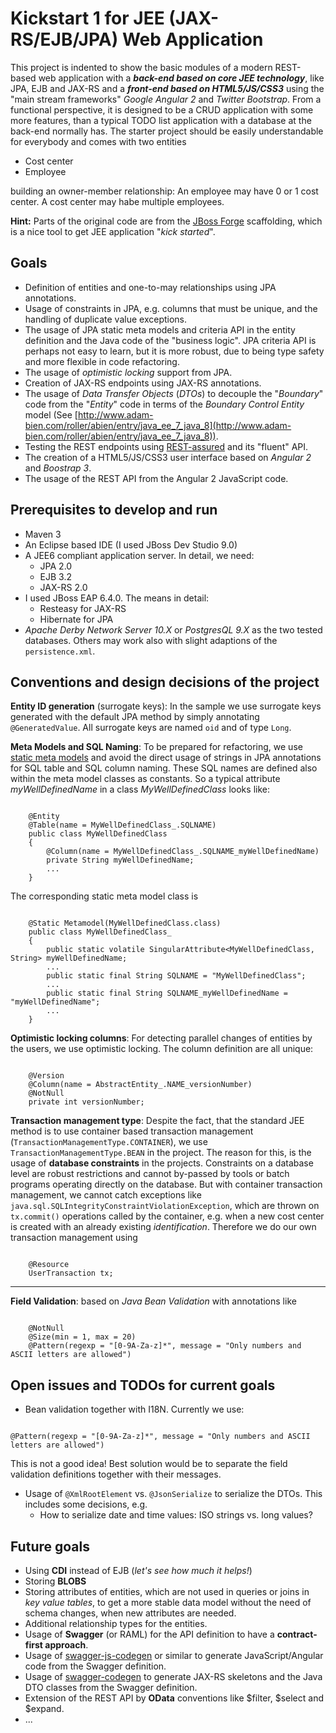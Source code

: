 # Kickstart 1 for JEE (JAX-RS/EJB/JPA) Web Application #

This project is indented to show the basic modules of a modern REST-based web application with a ***back-end based on core JEE technology***, like JPA, EJB and JAX-RS and a ***front-end based on HTML5/JS/CSS3*** using the "main stream frameworks" *Google Angular 2* and *Twitter Bootstrap*. From a functional perspective, it is designed to be a CRUD application with some more features, than a typical TODO list application with a database at the back-end normally has. The starter project should be easily understandable for everybody and comes with two entities

- Cost center
- Employee

building an owner-member relationship: An employee may have 0 or 1 cost center. A cost center may habe multiple employees. 

**Hint:** Parts of the original code are from the [JBoss Forge](http://forge.jboss.org/) scaffolding, which is a nice tool to get JEE application "*kick started*".

## Goals ##

- Definition of entities and one-to-may relationships using JPA annotations.
- Usage of constraints in JPA, e.g. columns that must be unique, and the handling of duplicate value exceptions.
- The usage of JPA static meta models and criteria API in the entity definition and the Java code of the "business logic". JPA criteria API is perhaps not easy to learn, but it is more robust, due to being type safety and more flexible in code refactoring.
- The usage of *optimistic locking* support from JPA. 
- Creation of JAX-RS endpoints using JAX-RS annotations.
- The usage of *Data Transfer Objects* (*DTOs*) to decouple the "*Boundary*" code from the "*Entity*" code in terms of the *Boundary Control Entity* model (See [http://www.adam-bien.com/roller/abien/entry/java_ee_7_java_8](http://www.adam-bien.com/roller/abien/entry/java_ee_7_java_8)).
- Testing the REST endpoints using [REST-assured](https://github.com/jayway/rest-assured) and its "fluent" API.
- The creation of a HTML5/JS/CSS3 user interface based on *Angular 2* and *Boostrap 3*.
- The usage of the REST API from the Angular 2 JavaScript code.

## Prerequisites to develop and run ##
- Maven 3
- An Eclipse based IDE (I used JBoss Dev Studio 9.0)
- A JEE6 compliant application server. In detail, we need:
  - JPA 2.0
  - EJB 3.2
  - JAX-RS 2.0
- I used JBoss EAP 6.4.0. The means in detail:
  - Resteasy for JAX-RS
  - Hibernate for JPA 
- *Apache Derby Network Server 10.X* or *PostgresQL 9.X* as the two tested databases. Others may work also with slight adaptions of the `persistence.xml`.

## Conventions and design decisions of the project ##

**Entity ID generation** (surrogate keys): In the sample we use surrogate keys generated with the default JPA method by simply annotating ```@GeneratedValue```. All surrogate keys are named ```oid``` and of type ```Long```.

**Meta Models and SQL Naming**: To be prepared for refactoring, we use [static meta models](http://docs.oracle.com/javaee/6/tutorial/doc/gjiup.html) and avoid the direct usage of strings in JPA annotations for SQL table and SQL column naming. These SQL names are defined also within the meta model classes as constants. So a typical attribute *myWellDefinedName* in a class *MyWellDefinedClass* looks like:

```

	@Entity
	@Table(name = MyWellDefinedClass_.SQLNAME)
	public class MyWellDefinedClass
	{ 
		@Column(name = MyWellDefinedClass_.SQLNAME_myWellDefinedName)
		private String myWellDefinedName;
		...
	}
```

The corresponding static meta model class is

```

	@Static Metamodel(MyWellDefinedClass.class)
	public class MyWellDefinedClass_
	{ 
		public static volatile SingularAttribute<MyWellDefinedClass, String> myWellDefinedName;
		...
		public static final String SQLNAME = "MyWellDefinedClass";
		...
		public static final String SQLNAME_myWellDefinedName = "myWellDefinedName";
		...
	}
```

**Optimistic locking columns**: For detecting parallel changes of entities by the users, we use optimistic locking. The column definition are all unique:

```

    @Version
	@Column(name = AbstractEntity_.NAME_versionNumber)
	@NotNull
	private int versionNumber;
```

**Transaction management type**: Despite the fact, that the standard JEE method is to use container based transaction management (`TransactionManagementType.CONTAINER`), we use `TransactionManagementType.BEAN` in the project. The reason for this, is the usage of **database constraints** in the projects. Constraints on a database level are robust restrictions and cannot by-passed by tools or batch programs operating directly on the database. But with container transaction management, we cannot catch exceptions like `java.sql.SQLIntegrityConstraintViolationException`, which are thrown on `tx.commit()` operations called by the container, e.g. when a new cost center is created with an already existing *identification*. Therefore we do our own transaction management using

```

    @Resource
    UserTransaction tx;
```
****
**Field Validation**: based on *Java Bean Validation* with annotations like

```

    @NotNull
	@Size(min = 1, max = 20)
	@Pattern(regexp = "[0-9A-Za-z]*", message = "Only numbers and ASCII letters are allowed") 
```


## Open issues and TODOs for current goals ##

- Bean validation together with I18N. Currently we use:
```

@Pattern(regexp = "[0-9A-Za-z]*", message = "Only numbers and ASCII letters are allowed")
```

This is not a good idea! Best solution would be to separate the field validation definitions together with their messages.

- Usage of `@XmlRootElement` vs. `@JsonSerialize` to serialize the DTOs. This includes some decisions, e.g.
  - How to serialize date and time values: ISO strings vs. long values?

## Future goals ##

- Using **CDI** instead of EJB (*let's see how much it helps!*)
- Storing **BLOBS**
- Storing attributes of entities, which are not used in queries or joins in *key value tables*, to get a more stable data model without the need of schema changes, when new attributes are needed.
- Additional relationship types for the entities.
- Usage of **Swagger** (or RAML) for the API definition to have a **contract-first approach**.
- Usage of [swagger-js-codegen](https://github.com/wcandillon/swagger-js-codegen) or similar to generate JavaScript/Angular code from the Swagger definition.
- Usage of [swagger-codegen](https://github.com/swagger-api/swagger-codegen) to generate JAX-RS skeletons and the Java DTO classes from the Swagger definition.
- Extension of the REST API by **OData** conventions like $filter, $select and $expand. 
- ...


